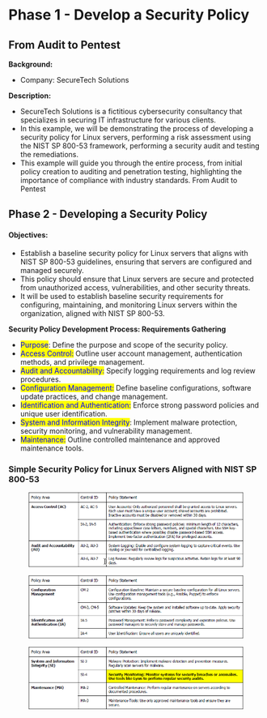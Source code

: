 # Phase 1 - Develop a Security Policy

## From Audit to Pentest

**Background:**&#x20;

* Company: SecureTech Solutions&#x20;

**Description:**&#x20;

* SecureTech Solutions is a fictitious cybersecurity consultancy that specializes in securing IT infrastructure for various clients.&#x20;
* In this example, we will be demonstrating the process of developing a security policy for Linux servers, performing a risk assessment using the NIST SP 800-53 framework, performing a security audit and testing the remediations.&#x20;
* This example will guide you through the entire process, from initial policy creation to auditing and penetration testing, highlighting the importance of compliance with industry standards. From Audit to Pentest

## Phase 2 - Developing a Security Policy

#### Objectives:

* Establish a baseline security policy for Linux servers that aligns with NIST SP 800-53 guidelines, ensuring that servers are configured and managed securely.&#x20;
* This policy should ensure that Linux servers are secure and protected from unauthorized access, vulnerabilities, and other security threats.&#x20;
* It will be used to establish baseline security requirements for configuring, maintaining, and monitoring Linux servers within the organization, aligned with NIST SP 800-53.

**Security Policy Development Process: Requirements Gathering**&#x20;

* <mark style="color:blue;">Purpose</mark>: Define the purpose and scope of the security policy.&#x20;
* <mark style="color:blue;">Access Control:</mark> Outline user account management, authentication methods, and privilege management.&#x20;
* <mark style="color:blue;">Audit and Accountability:</mark> Specify logging requirements and log review procedures.&#x20;
* <mark style="color:blue;">Configuration Management:</mark> Define baseline configurations, software update practices, and change management.&#x20;
* <mark style="color:blue;">Identification and Authentication:</mark> Enforce strong password policies and unique user identification.
* <mark style="color:blue;">System and Information Integrity</mark>: Implement malware protection, security monitoring, and vulnerability management.&#x20;
* <mark style="color:blue;">Maintenance:</mark> Outline controlled maintenance and approved maintenance tools.

### Simple Security Policy for Linux Servers Aligned with NIST SP 800-53

<figure><img src="../../.gitbook/assets/image (53).png" alt=""><figcaption></figcaption></figure>

<figure><img src="../../.gitbook/assets/image (54).png" alt=""><figcaption></figcaption></figure>

<figure><img src="../../.gitbook/assets/image (55).png" alt=""><figcaption></figcaption></figure>




















